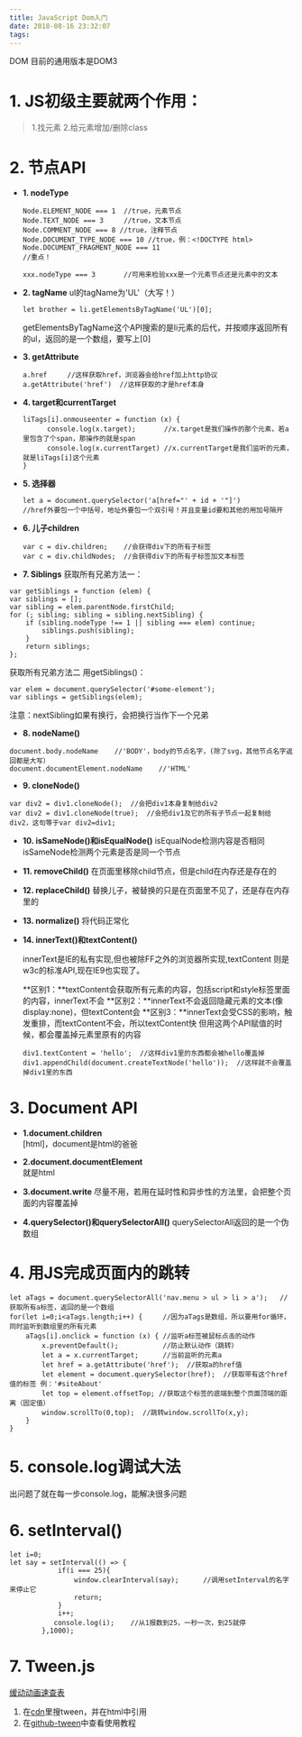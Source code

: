```yaml
---
title: JavaScript Dom入门
date: 2018-08-16 23:32:07
tags:
---
```

DOM 目前的通用版本是DOM3
# 1. JS初级主要就两个作用：
>1.找元素
2.给元素增加/删除class

# 2. 节点API
- **1. nodeType**
    ```
    Node.ELEMENT_NODE === 1  //true，元素节点
    Node.TEXT_NODE === 3     //true，文本节点
    Node.COMMENT_NODE === 8 //true，注释节点    
    Node.DOCUMENT_TYPE_NODE === 10 //true，例：<!DOCTYPE html>
    Node.DOCUMENT_FRAGMENT_NODE === 11 
    //重点！

    xxx.nodeType === 3       //可用来检验xxx是一个元素节点还是元素中的文本
    ```

- **2. tagName**
ul的tagName为'UL'（大写！）

    ```
    let brother = li.getElementsByTagName('UL')[0];
    ```
    getElementsByTagName这个API搜索的是li元素的后代，并按顺序返回所有的ul，返回的是一个数组，要写上[0]

- **3. getAttribute**
    ```
    a.href     //这样获取href，浏览器会给href加上http协议
    a.getAttribute('href')  //这样获取的才是href本身
    ```

- **4. target和currentTarget**
    ```
    liTags[i].onmouseenter = function (x) {
          console.log(x.target);       //x.target是我们操作的那个元素，若a里包含了个span，那操作的就是span
          console.log(x.currentTarget) //x.currentTarget是我们监听的元素，就是liTags[i]这个元素
    }
    ```
- **5. 选择器**
    ```
    let a = document.querySelector('a[href="' + id + '"]')
    //href外要包一个中括号，地址外要包一个双引号！并且变量id要和其他的用加号隔开
    ```

- **6. 儿子children**
    ```
    var c = div.children;    //会获得div下的所有子标签
    var c = div.childNodes;  //会获得div下的所有子标签加文本标签
    ```

- **7. Siblings**
获取所有兄弟方法一：
```
var getSiblings = function (elem) {
var siblings = [];
var sibling = elem.parentNode.firstChild;
for (; sibling; sibling = sibling.nextSibling) {
	if (sibling.nodeType !== 1 || sibling === elem) continue;
	    siblings.push(sibling);
	}
	return siblings;
};
```
获取所有兄弟方法二 用getSiblings()：
```
var elem = document.querySelector('#some-element');
var siblings = getSiblings(elem);
```
注意：nextSibling如果有换行，会把换行当作下一个兄弟

- **8. nodeName()**
```
document.body.nodeName    //'BODY'，body的节点名字，(除了svg，其他节点名字返回都是大写）
document.documentElement.nodeName    //'HTML'
```
- **9. cloneNode()**
```
var div2 = div1.cloneNode();  //会把div1本身复制给div2
var div2 = div1.cloneNode(true);  //会把div1及它的所有子节点一起复制给div2，这句等于var div2=div1;
```
- **10. isSameNode()和isEqualNode()**
isEqualNode检测内容是否相同
isSameNode检测两个元素是否是同一个节点
- **11. removeChild()**
在页面里移除child节点，但是child在内存还是存在的
- **12. replaceChild()**
替换儿子，被替换的只是在页面里不见了，还是存在内存里的
- **13. normalize()**
将代码正常化 
- **14. innerText()和textContent()**

    innerText是IE的私有实现,但也被除FF之外的浏览器所实现,textContent 则是w3c的标准API,现在IE9也实现了。

     **区别1：**textContent会获取所有元素的内容，包括script和style标签里面的内容，innerText不会
     **区别2：**innerText不会返回隐藏元素的文本(像display:none)，但textContent会
    **区别3：**innerText会受CSS的影响，触发重排，而textContent不会，所以textContent快
但用这两个API赋值的时候，都会覆盖掉元素里原有的内容
    ```
    div1.textContent = 'hello';  //这样div1里的东西都会被hello覆盖掉
   div1.appendChild(document.createTextNode('hello'));  //这样就不会覆盖掉div1里的东西
    ```
# 3. Document API
- **1.document.children**  
[html]，document是html的爸爸

- **2.document.documentElement**  
就是html

- **3.document.write**
尽量不用，若用在延时性和异步性的方法里，会把整个页面的内容覆盖掉

- **4.querySelector()和querySelectorAll()**
querySelectorAll返回的是一个伪数组

# 4. 用JS完成页面内的跳转
```
let aTags = document.querySelectorAll('nav.menu > ul > li > a');   //获取所有a标签，返回的是一个数组
for(let i=0;i<aTags.length;i++) {     //因为aTags是数组，所以要用for循环，同时监听到数组里的所有元素
    aTags[i].onclick = function (x) { //监听a标签被鼠标点击的动作
        x.preventDefault();           //防止默认动作（跳转）
        let a = x.currentTarget;      //当前监听的元素a
        let href = a.getAttribute('href');  //获取a的href值
        let element = document.querySelector(href);  //获取带有这个href值的标签 例：'#siteAbout'
        let top = element.offsetTop; //获取这个标签的底端到整个页面顶端的距离（固定值）
        window.scrollTo(0,top);  //跳转window.scrollTo(x,y);
    }
}
```

# 5. console.log调试大法
出问题了就在每一步console.log，能解决很多问题

# 6. setInterval()
```
let i=0;
let say = setInterval(() => {
            if(i === 25){
                window.clearInterval(say);      //调用setInterval的名字来停止它
                return;
            }
            i++;
           console.log(i);    //从1报数到25，一秒一次，到25就停
        },1000);
```

# 7. Tween.js
[缓动动画速查表](http://easings.net/zh-cn)
1. 在[cdn](cdnjs.com)里搜tween，并在html中引用
2. 在[github-tween](https://github.com/tweenjs/tween.js/)中查看使用教程
 

